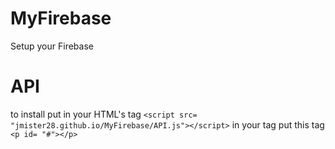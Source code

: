# MyFirebase
Setup your Firebase
# API
to install put in your HTML's <head> tag  `<script src= "jmister28.github.io/MyFirebase/API.js"></script>` in your <body> tag put this tag `<p id= "#"></p>`
